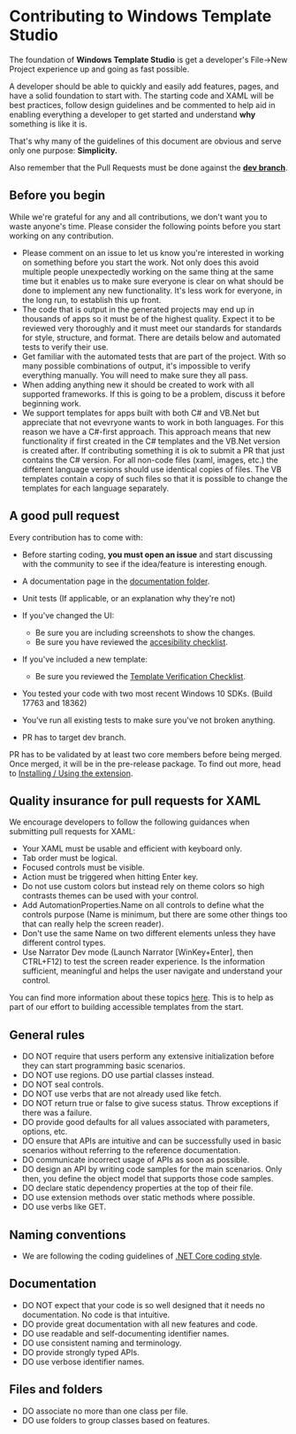 # Contributing to Windows Template Studio

The foundation of **Windows Template Studio** is get a developer's File->New Project experience up and going as fast possible.

A developer should be able to quickly and easily add features, pages, and have a solid foundation to start with.  The starting code and XAML will be best practices, follow design guidelines and be commented to help aid in enabling everything a developer to get started and understand **why** something is like it is.

That's why many of the guidelines of this document are obvious and serve only one purpose: **Simplicity.**

Also remember that the Pull Requests must be done against the **[dev branch](https://github.com/Microsoft/WindowsTemplateStudio/tree/dev)**.

## Before you begin

While we're grateful for any and all contributions, we don't want you to waste anyone's time. Please consider the following points before you start working on any contribution.

* Please comment on an issue to let us know you're interested in working on something before you start the work. Not only does this avoid multiple people unexpectedly working on the same thing at the same time but it enables us to make sure everyone is clear on what should be done to implement any new functionality. It's less work for everyone, in the long run, to establish this up front.
* The code that is output in the generated projects may end up in thousands of apps so it must be of the highest quality. Expect it to be reviewed very thoroughly and it must meet our standards for standards for style, structure, and format. There are details below and automated tests to verify their use.
* Get familiar with the automated tests that are part of the project. With so many possible combinations of output, it's impossible to verify everything manually. You will need to make sure they all pass.
* When adding anything new it should be created to work with all supported frameworks. If this is going to be a problem, discuss it before beginning work.
* We support templates for apps built with both C# and VB.Net but appreciate that not evevryone wants to work in both languages. For this reason we have a C#-first approach. This approach means that new functionality if first created in the C# templates and the VB.Net version is created after. If contributing something it is ok to submit a PR that just contains the C# version. For all non-code files (xaml, images, etc.) the different language versions should use identical copies of files. The VB templates contain a copy of such files so that it is possible to change the templates for each language separately.

## A good pull request

Every contribution has to come with:

* Before starting coding, **you must open an issue** and start discussing with the community to see if the idea/feature is interesting enough.
* A documentation page in the [documentation folder](https://github.com/Microsoft/WindowsTemplateStudio/tree/master/docs).
* Unit tests (If applicable, or an explanation why they're not)

* If you've changed the UI:
  - Be sure you are including screenshots to show the changes.
  - Be sure you have reviewed the [accesibility checklist](docs/accessibility.md).

* If you've included a new template:
  - Be sure you reviewed the [Template Verification Checklist](https://github.com/Microsoft/WindowsTemplateStudio/wiki/Template-Verification-Checklist).

* You tested your code with two most recent Windows 10 SDKs. (Build 17763 and 18362)
* You've run all existing tests to make sure you've not broken anything.
* PR has to target dev branch.

PR has to be validated by at least two core members before being merged. Once merged, it will be in the pre-release package. To find out more, head to [Installing / Using the extension](docs/getting-started-extension.md).

## Quality insurance for pull requests for XAML

We encourage developers to follow the following guidances when submitting pull requests for XAML:

* Your XAML must be usable and efficient with keyboard only.
* Tab order must be logical.
* Focused controls must be visible.
* Action must be triggered when hitting Enter key.
* Do not use custom colors but instead rely on theme colors so high contrasts themes can be used with your control.
* Add AutomationProperties.Name on all controls to define what the controls purpose (Name is minimum, but there are some other things too that can really help the screen reader).
* Don't use the same Name on two different elements unless they have different control types.
* Use Narrator Dev mode (Launch Narrator [WinKey+Enter], then CTRL+F12) to test the screen reader experience. Is the information sufficient, meaningful and helps the user navigate and understand your control.

You can find more information about these topics [here](https://blogs.msdn.microsoft.com/winuiautomation/2015/07/14/building-accessible-windows-universal-apps-introduction).  This is to help as part of our effort to building accessible templates from the start.

## General rules

* DO NOT require that users perform any extensive initialization before they can start programming basic scenarios.
* DO NOT use regions. DO use partial classes instead.
* DO NOT seal controls.
* DO NOT use verbs that are not already used like fetch.
* DO NOT return true or false to give sucess status. Throw exceptions if there was a failure.
* DO provide good defaults for all values associated with parameters, options, etc.
* DO ensure that APIs are intuitive and can be successfully used in basic scenarios without referring to the reference documentation.
* DO communicate incorrect usage of APIs as soon as possible.
* DO design an API by writing code samples for the main scenarios. Only then, you define the object model that supports those code samples.
* DO declare static dependency properties at the top of their file.
* DO use extension methods over static methods where possible.
* DO use verbs like GET.

## Naming conventions

* We are following the coding guidelines of [.NET Core coding style](https://github.com/dotnet/corefx/blob/master/Documentation/coding-guidelines/coding-style.md).

## Documentation

* DO NOT expect that your code is so well designed that it needs no documentation. No code is that intuitive.
* DO provide great documentation with all new features and code.
* DO use readable and self-documenting identifier names.
* DO use consistent naming and terminology.
* DO provide strongly typed APIs.
* DO use verbose identifier names.

## Files and folders

* DO associate no more than one class per file.
* DO use folders to group classes based on features.
